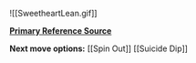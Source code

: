![[SweetheartLean.gif]]

[**Primary Reference Source**](https://countryswingaz.com/2018/10/10/the-lean/)

**Next move options:**
[[Spin Out]]
[[Suicide Dip]]

